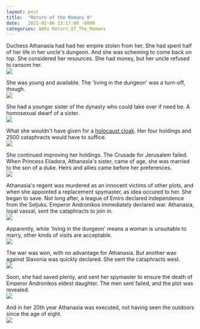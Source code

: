 ```yaml
---
layout: post
title:  "Return of the Romans 8"
date:   2021-02-06 13:17:00 -0800
categories: AARs Return_Of_The_Romans
---
```

Duchess Athanasia had had her empire stolen from her. She had spent half of her life in her uncle's dungeon. And she was scheming to come back on top. She considered her resources. She had money, but her uncle refused to ransom her.  
![](/assets/return_of_the_romans_images/8-1.png)

She was young and available. The 'living in the dungeon' was a turn-off, though.  
![](/assets/return_of_the_romans_images/8-2.png)

She had a younger sister of the dynasty who could take over if need be. A homosexual dwarf of a sister.  
![](/assets/return_of_the_romans_images/8-3.png)

What she wouldn't have given for a [holocaust cloak](http://en.wikipedia.org/wiki/The_Princess_Bride_(film)). Her four holdings and 2500 cataphracts would have to suffice.  
![](/assets/return_of_the_romans_images/8-4.png)

She continued improving her holdings. The Crusade for Jerusalem failed. When Princess Eliadora, Athanasia's sister, came of age, she was married to the son of a duke. Heirs and allies came before her preferences.  
![](/assets/return_of_the_romans_images/8-5.png)

Athanasia's regent was murdered as an innocent victims of other plots, and when she appointed a replacement spymaster, as idea occured to her. She began to save. Not long after, a league of Emirs declared independence from the Seljuks. Emperor Andronikos immediately declared war. Athanasia, loyal vassal, sent the cataphracts to join in.  
![](/assets/return_of_the_romans_images/8-6.png)

Apparently, while 'living in the dungeon' means a woman is unsuitable to marry, other kinds of visits are acceptable.  
![](/assets/return_of_the_romans_images/8-7.png)

The war was won, with no advantage for Athanasia. But another was against Slavonia was quickly declared. She sent the cataphracts west.  
![](/assets/return_of_the_romans_images/8-8.png)

Soon, she had saved plenty, and sent her spymaster to ensure the death of Emperor Andronikos eldest daughter. The men sent failed, and the plot was revealed.  
![](/assets/return_of_the_romans_images/8-9.png)

And in her 20th year Athanasia was executed, not having seen the outdoors since the age of eight.  
![](/assets/return_of_the_romans_images/8-10.png)